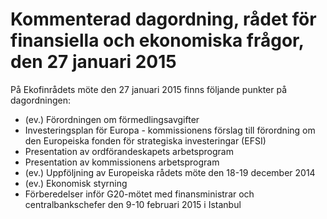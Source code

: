 # Kommenterad dagordning, rådet för finansiella och ekonomiska frågor, den 27 januari 2015

På Ekofinrådets möte den 27 januari 2015 finns följande punkter på dagordningen:

* (ev.) Förordningen om förmedlingsavgifter
* Investeringsplan för Europa \- kommissionens förslag till förordning om den Europeiska fonden för strategiska investeringar (EFSI)
* Presentation av ordförandeskapets arbetsprogram
* Presentation av kommissionens arbetsprogram
* (ev.) Uppföljning av Europeiska rådets möte den 18\-19 december 2014
* (ev.) Ekonomisk styrning
* Förberedelser inför G20\-mötet med finansministrar och centralbankschefer den 9\-10 februari 2015 i Istanbul
